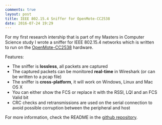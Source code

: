 ```yaml
---
comments: true
layout: post
title: IEEE 802.15.4 Sniffer for OpenMote-CC2538
date: 2016-07-24 19:29
---
```


For my first research intership that is part of my Masters in Computer Science study I wrote a sniffer for IEEE 802.15.4 networks which is written to run on the [OpenMote-CC2538](http://www.openmote.com/shop/openmote-cc2538.html) hardware.

Features:

- The sniffer is **lossless**, all packets are captured
- The captured packets can be monitored **real-time** in Wireshark (or can be written to a pcap file)
- The sniffer is **cross-platform**, it will work on Windows, Linux and Mac OS X
- You can either show the FCS or replace it with the RSSI, LQI and an FCS Valid bit
- CRC checks and retransmissions are used on the serial connection to avoid possible corruption between the peripheral and host

For more information, check the README in the [github repository](https://github.com/texus/OpenMote-cc2538-802.15.4-Sniffer).

